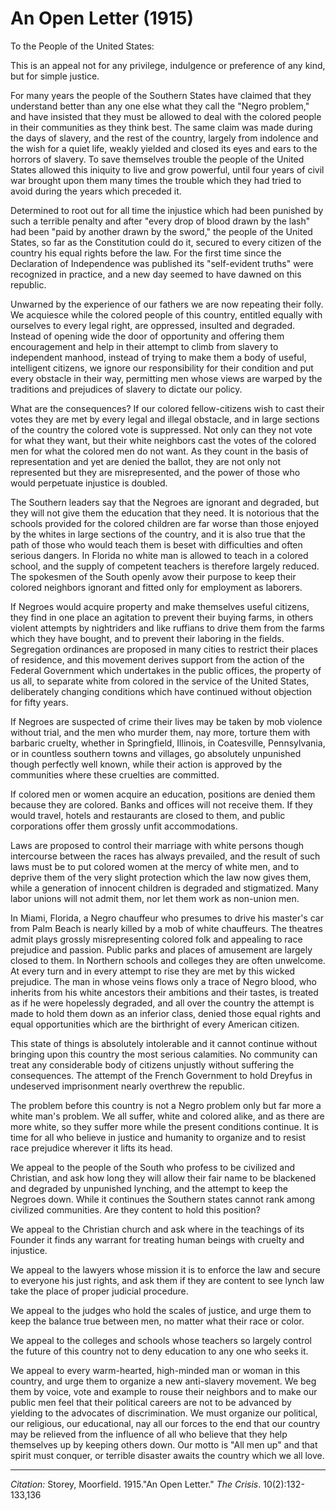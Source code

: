 <!--
title:   An Open Letter
author:  Storey, Moorfield
journal: The Crisis
year:    1915
volume:  10
issue:   2
pages:   132-133, 136
-->
# An Open Letter (1915)

To the People of the United States:

This is an appeal not for any privilege, indulgence or preference of any kind, but for simple justice.

For many years the people of the Southern States have claimed that they understand better than any one else what they call the "Negro problem," and have insisted that they must be allowed to deal with the colored people in their communities as they think best. The same claim was made during the days of slavery, and the rest of the country, largely from indolence and the wish for a quiet life, weakly yielded and closed its eyes and ears to the horrors of slavery. To save themselves trouble the people of the United States allowed this iniquity to live and grow powerful, until four years of civil war brought upon them many times the trouble which they had tried to avoid during the years which preceded it.

Determined to root out for all time the injustice which had been punished by such a terrible penalty and after "every drop of blood drawn by the lash" had been "paid by another drawn by the sword," the people of the United States, so far as the Constitution could do it, secured to every citizen of the country his equal rights before the law. For the first time since the Declaration of Independence was published its "self-evident truths" were recognized in practice, and a new day seemed to have dawned on this republic.

Unwarned by the experience of our fathers we are now repeating their folly. We acquiesce while the colored people of this country, entitled equally with ourselves to every legal right, are oppressed, insulted and degraded. Instead of opening wide the door of opportunity and offering them encouragement and help in their attempt to climb from slavery to independent manhood, instead of trying to make them a body of useful, intelligent citizens, we ignore our responsibility for their condition and put every obstacle in their way, permitting men whose views are warped by the traditions and prejudices of slavery to dictate our policy.

What are the consequences? If our colored fellow-citizens wish to cast their votes they are met by every legal and illegal obstacle, and in large sections of the country the colored vote is suppressed. Not only can they not vote for what they want, but their white neighbors cast the votes of the colored men for what the colored men do not want. As they count in the basis of representation and yet are denied the ballot, they are not only not represented but they are misrepresented, and the power of those who would perpetuate injustice is doubled.

The Southern leaders say that the Negroes are ignorant and degraded, but they will not give them the education that they need. It is notorious that the schools provided for the colored children  are far worse than those enjoyed by the whites in large sections of the country, and it is also true that the path of those who would teach them is beset with difficulties and often serious dangers. In Florida no white man is allowed to teach in a colored school, and the supply of competent teachers is therefore largely reduced. The spokesmen of the South openly avow their purpose to keep their colored neighbors ignorant and fitted only for employment as laborers.

If Negroes would acquire property and make themselves useful citizens, they find in one place an agitation to prevent their buying farms, in others violent attempts by nightriders and like ruffians to drive them from the farms which they have bought, and to prevent their laboring in the fields. Segregation ordinances are proposed in many cities to restrict their places of residence, and this movement derives support from the action of the Federal Government which undertakes in the public offices, the property of us all, to separate white from colored in the service of the United States, deliberately changing conditions which have continued without objection for fifty years.

If Negroes are suspected of crime their lives may be taken by mob violence without trial, and the men who murder them, nay more, torture them with barbaric cruelty, whether in Springfield, Illinois, in Coatesville, Pennsylvania, or in countless southern towns and villages, go absolutely unpunished though perfectly well known, while their action is approved by the communities where these cruelties are committed.

If colored men or women acquire an education, positions are denied them because they are colored. Banks and offices will not receive them. If they would travel, hotels and restaurants are closed to them, and public corporations offer them grossly unfit accommodations.

Laws are proposed to control their marriage with white persons though intercourse between the races has always prevailed, and the result of such laws must be to put colored women at the mercy of white men, and to deprive them of the very slight protection which the law now gives them, while a generation of innocent children is degraded and stigmatized. Many labor unions will not admit them, nor let them work as non-union men.

In Miami, Florida, a Negro chauffeur who presumes to drive his master's car from Palm Beach is nearly killed by a mob of white chauffeurs. The theatres admit plays grossly misrepresenting colored folk and appealing to race prejudice and passion. Public parks and places of amusement are largely closed to them. In Northern schools and colleges they are often unwelcome. At every turn and in every attempt to rise they are met by this wicked prejudice. The man in whose veins flows only a trace of Negro blood, who inherits from his white ancestors their ambitions and their tastes, is treated as if he were hopelessly degraded, and all over the country the attempt is made to hold them down as an inferior class, denied those equal rights and equal opportunities which are the birthright of every American citizen.

This state of things is absolutely intolerable and it cannot continue without bringing upon this country the most serious calamities. No community can treat any considerable body of citizens unjustly without suffering the consequences. The attempt of the French Government to hold Dreyfus in undeserved imprisonment nearly overthrew the republic.

The problem before this country is not a Negro problem only but far more a white man's problem. We all suffer, white and colored alike, and as there are more white, so they suffer more while the present conditions continue. It is time for all who believe in justice and humanity to organize and to resist race prejudice wherever it lifts its head.

We appeal to the people of the South who profess to be civilized and Christian, and ask how long they will allow their fair name to be blackened and degraded by unpunished lynching, and the attempt to keep the Negroes down. While it continues the Southern states cannot rank among civilized communities. Are they content to hold this position?

We appeal to the Christian church and ask where in the teachings of its Founder it finds any warrant for treating human beings with cruelty and injustice.

We appeal to the lawyers whose mission it is to enforce the law and secure to everyone his just rights, and ask them if they are content to see lynch law take the place of proper judicial procedure.

We appeal to the judges who hold the scales of justice, and urge them to keep the balance true between men, no matter what their race or color.

We appeal to the colleges and schools whose teachers so largely control the future of this country not to deny education to any one who seeks it.

We appeal to every warm-hearted, high-minded man or woman in this country, and urge them to organize a new anti-slavery movement. We beg them by voice, vote and example to rouse their neighbors and to make our public men feel that their political careers are not to be advanced by yielding to the advocates of discrimination. We must organize our political, our religious, our educational, nay all our forces to the end that our country may be relieved from the influence of all who believe that they help themselves up by keeping others down. Our motto is "All men up" and that spirit must conquer, or terrible disaster awaits the country which we all love.


______
*Citation:* Storey, Moorfield. 1915."An Open Letter." *The Crisis*. 10(2):132-133,136
